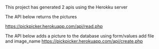 This project has generated 2 apis using the Herokku server

The API below returns the pictures 

https://pickpicker.herokuapp.com/api/read.php

The API below adds a picture to the database 
using form/values add file and image_name
https://pickpicker.herokuapp.com/api/create.php


